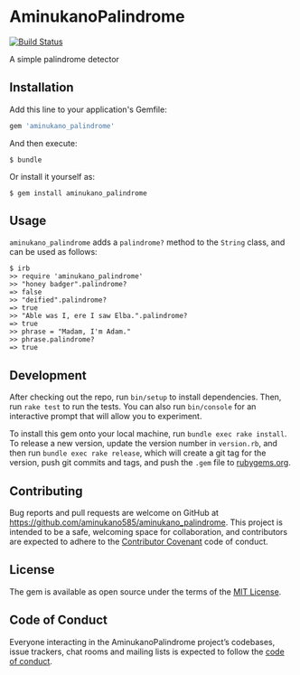 # AminukanoPalindrome

[![Build Status](https://travis-ci.com/aminukano585/aminukano_palindrome.svg?branch=master)](https://travis-ci.com/aminukano585/aminukano_palindrome)

A simple palindrome detector

## Installation

Add this line to your application's Gemfile:

```ruby
gem 'aminukano_palindrome'
```

And then execute:

    $ bundle

Or install it yourself as:

    $ gem install aminukano_palindrome

## Usage

`aminukano_palindrome` adds a `palindrome?` method to the `String` class, and can be used as follows:

```
$ irb
>> require 'aminukano_palindrome'
>> "honey badger".palindrome?
=> false
>> "deified".palindrome?
=> true
>> "Able was I, ere I saw Elba.".palindrome?
=> true
>> phrase = "Madam, I'm Adam."
>> phrase.palindrome?
=> true
```

## Development

After checking out the repo, run `bin/setup` to install dependencies. Then, run `rake test` to run the tests. You can also run `bin/console` for an interactive prompt that will allow you to experiment.

To install this gem onto your local machine, run `bundle exec rake install`. To release a new version, update the version number in `version.rb`, and then run `bundle exec rake release`, which will create a git tag for the version, push git commits and tags, and push the `.gem` file to [rubygems.org](https://rubygems.org).

## Contributing

Bug reports and pull requests are welcome on GitHub at https://github.com/aminukano585/aminukano_palindrome. This project is intended to be a safe, welcoming space for collaboration, and contributors are expected to adhere to the [Contributor Covenant](http://contributor-covenant.org) code of conduct.

## License

The gem is available as open source under the terms of the [MIT License](https://opensource.org/licenses/MIT).

## Code of Conduct

Everyone interacting in the AminukanoPalindrome project’s codebases, issue trackers, chat rooms and mailing lists is expected to follow the [code of conduct](https://github.com/aminukano585/aminukano_palindrome/blob/master/CODE_OF_CONDUCT.md).
